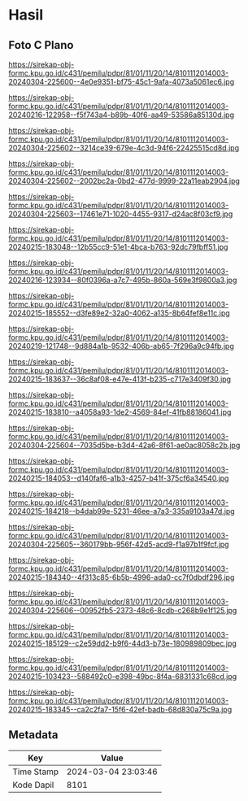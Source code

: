 # Hasil

## Foto C Plano

https://sirekap-obj-formc.kpu.go.id/c431/pemilu/pdpr/81/01/11/20/14/8101112014003-20240304-225600--4e0e9351-bf75-45c1-9afa-4073a5061ec6.jpg

https://sirekap-obj-formc.kpu.go.id/c431/pemilu/pdpr/81/01/11/20/14/8101112014003-20240216-122958--f5f743a4-b89b-40f6-aa49-53586a85130d.jpg

https://sirekap-obj-formc.kpu.go.id/c431/pemilu/pdpr/81/01/11/20/14/8101112014003-20240304-225602--3214ce39-679e-4c3d-94f6-22425515cd8d.jpg

https://sirekap-obj-formc.kpu.go.id/c431/pemilu/pdpr/81/01/11/20/14/8101112014003-20240304-225602--2002bc2a-0bd2-477d-9999-22a11eab2904.jpg

https://sirekap-obj-formc.kpu.go.id/c431/pemilu/pdpr/81/01/11/20/14/8101112014003-20240304-225603--17461e71-1020-4455-9317-d24ac8f03cf9.jpg

https://sirekap-obj-formc.kpu.go.id/c431/pemilu/pdpr/81/01/11/20/14/8101112014003-20240215-183048--12b55cc9-51e1-4bca-b763-92dc79fbff51.jpg

https://sirekap-obj-formc.kpu.go.id/c431/pemilu/pdpr/81/01/11/20/14/8101112014003-20240216-123934--80f0396a-a7c7-495b-860a-569e3f9800a3.jpg

https://sirekap-obj-formc.kpu.go.id/c431/pemilu/pdpr/81/01/11/20/14/8101112014003-20240215-185552--d3fe89e2-32a0-4062-a135-8b64fef8e11c.jpg

https://sirekap-obj-formc.kpu.go.id/c431/pemilu/pdpr/81/01/11/20/14/8101112014003-20240219-121748--9d884a1b-9532-406b-ab65-7f296a9c94fb.jpg

https://sirekap-obj-formc.kpu.go.id/c431/pemilu/pdpr/81/01/11/20/14/8101112014003-20240215-183637--36c8af08-e47e-413f-b235-c717e3409f30.jpg

https://sirekap-obj-formc.kpu.go.id/c431/pemilu/pdpr/81/01/11/20/14/8101112014003-20240215-183810--a4058a93-1de2-4569-84ef-41fb88186041.jpg

https://sirekap-obj-formc.kpu.go.id/c431/pemilu/pdpr/81/01/11/20/14/8101112014003-20240304-225604--7035d5be-b3d4-42a6-8f61-ae0ac8058c2b.jpg

https://sirekap-obj-formc.kpu.go.id/c431/pemilu/pdpr/81/01/11/20/14/8101112014003-20240215-184053--d140faf6-a1b3-4257-b41f-375cf6a34540.jpg

https://sirekap-obj-formc.kpu.go.id/c431/pemilu/pdpr/81/01/11/20/14/8101112014003-20240215-184218--b4dab99e-5231-46ee-a7a3-335a9103a47d.jpg

https://sirekap-obj-formc.kpu.go.id/c431/pemilu/pdpr/81/01/11/20/14/8101112014003-20240304-225605--360179bb-956f-42d5-acd9-f1a97b1f9fcf.jpg

https://sirekap-obj-formc.kpu.go.id/c431/pemilu/pdpr/81/01/11/20/14/8101112014003-20240215-184340--4f313c85-6b5b-4996-ada0-cc7f0dbdf296.jpg

https://sirekap-obj-formc.kpu.go.id/c431/pemilu/pdpr/81/01/11/20/14/8101112014003-20240304-225606--00952fb5-2373-48c6-8cdb-c268b9e1f125.jpg

https://sirekap-obj-formc.kpu.go.id/c431/pemilu/pdpr/81/01/11/20/14/8101112014003-20240215-185129--c2e59dd2-b9f6-44d3-b73e-180989809bec.jpg

https://sirekap-obj-formc.kpu.go.id/c431/pemilu/pdpr/81/01/11/20/14/8101112014003-20240215-103423--588492c0-e398-49bc-8f4a-6831331c68cd.jpg

https://sirekap-obj-formc.kpu.go.id/c431/pemilu/pdpr/81/01/11/20/14/8101112014003-20240215-183345--ca2c2fa7-15f6-42ef-badb-68d830a75c9a.jpg


## Metadata

| Key        | Value               |
| ---------- | ------------------- |
| Time Stamp | 2024-03-04 23:03:46 |
| Kode Dapil | 8101                |



